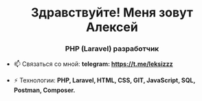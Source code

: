 <h1 align="center">Здравствуйте! Меня зовут Алексей</h1>
<h3 align="center">PHP (Laravel) разработчик</h3>

- 📫 Связаться со мной: **telegram: https://t.me/leksizzz**

- ⚡ Технологии: **PHP, Laravel, HTML, CSS, GIT, JavaScript, SQL, Postman, Composer.**
